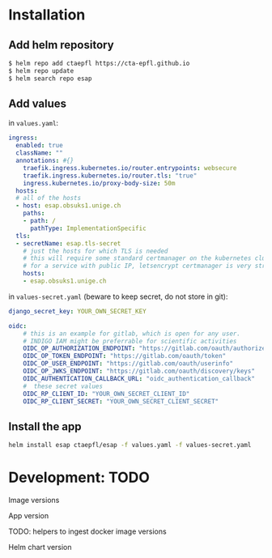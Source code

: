 # Installation

## Add helm repository

```bash
$ helm repo add ctaepfl https://cta-epfl.github.io
$ helm repo update
$ helm search repo esap 
```

## Add values

in `values.yaml`:

```yaml
ingress:
  enabled: true
  className: ""
  annotations: #{}
    traefik.ingress.kubernetes.io/router.entrypoints: websecure
    traefik.ingress.kubernetes.io/router.tls: "true"
    ingress.kubernetes.io/proxy-body-size: 50m
  hosts:
  # all of the hosts
  - host: esap.obsuks1.unige.ch
    paths:
    - path: /
      pathType: ImplementationSpecific
  tls:
  - secretName: esap.tls-secret
    # just the hosts for which TLS is needed
    # this will require some standard certmanager on the kubernetes cluster, see e.g. https://getbetterdevops.io/k8s-ingress-with-letsencrypt/    
    # for a service with public IP, letsencrypt certmanager is very straightforward
    hosts: 
    - esap.obsuks1.unige.ch
```

in `values-secret.yaml` (beware to keep secret, do not store in git):

```yaml
django_secret_key: YOUR_OWN_SECRET_KEY

oidc:
    # this is an example for gitlab, which is open for any user. 
    # INDIGO IAM might be preferrable for scientific activities
    OIDC_OP_AUTHORIZATION_ENDPOINT: "https://gitlab.com/oauth/authorize"
    OIDC_OP_TOKEN_ENDPOINT: "https://gitlab.com/oauth/token"
    OIDC_OP_USER_ENDPOINT: "https://gitlab.com/oauth/userinfo"
    OIDC_OP_JWKS_ENDPOINT: "https://gitlab.com/oauth/discovery/keys"    
    OIDC_AUTHENTICATION_CALLBACK_URL: "oidc_authentication_callback"
    #  these secret values
    OIDC_RP_CLIENT_ID: "YOUR_OWN_SECRET_CLIENT_ID"
    OIDC_RP_CLIENT_SECRET: "YOUR_OWN_SECRET_CLIENT_SECRET"
```

## Install the app

```bash
helm install esap ctaepfl/esap -f values.yaml -f values-secret.yaml
```

# Development: TODO

Image versions

App version

TODO: helpers to ingest docker image versions

Helm chart version
